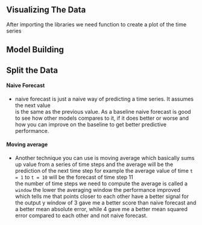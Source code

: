 
## Visualizing The Data
After importing the libraries we need function to create a plot of the time series
## Model Building
## Split the Data
#### Naive Forecast
- naive forecast is just a naive way of predicting a time series. It assumes the next value </br> is the same as the previous value. As a baseline naive forecast is good to see how other models compares to it, if it does better or worse and how you can improve on the baseline to get better predictive performance.
#### Moving average 
- Another technique you can use is moving average which basically sums up value from a series of time steps and the average will be the prediction of the next time step for example the average value of time `t = 1` to `t = 10` will be the forecast of time step 11 </br> the number of time steps we need to compute the average is called a `window`
the lower the averaging window the performance improved which tells me that points closer to each other have a better signal for the output y
window of 3 gave me a better score than naive forecast and a better mean absolute error, while 4 gave me a better mean squared error compared to each other and not naive forecast.
